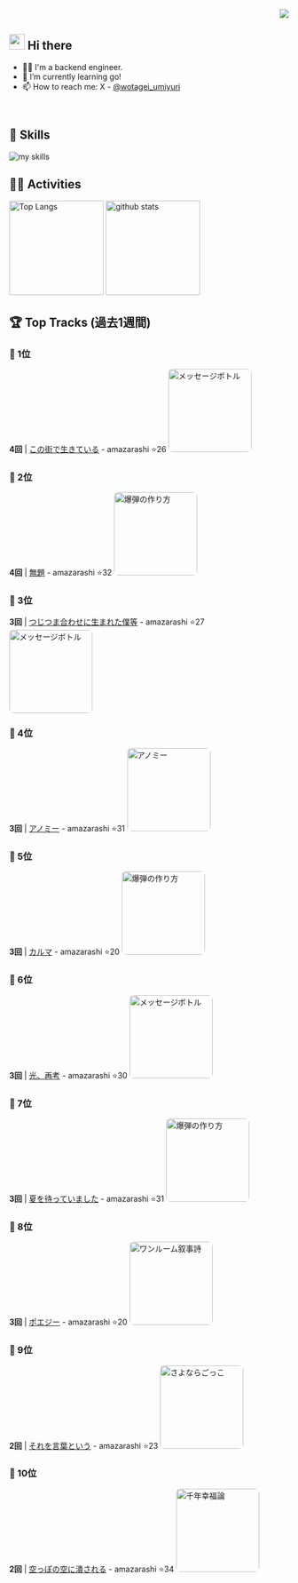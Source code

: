 <!-- 1. GitHub usernameを変更 -->
<div align="right">
  <img src="https://komarev.com/ghpvc/?username=username" />
</div>


<!-- 2. プロフィールや連絡先を変更 -->
## <img src="https://media.giphy.com/media/hvRJCLFzcasrR4ia7z/giphy.gif" width="28"> Hi there

- 🧑‍💻 I'm a backend engineer.
- 🌱 I’m currently learning go!
- 📫 How to reach me: X - [@wotagei_umiyuri](https://x.com/wotagei_umiyuri)
<br>


<!-- 3. 好きな技術スタックに変更 -->
<!-- ライトモート：theme=light, ダークモート：theme=dark -->
<!-- アイコンの選択肢一覧：https://arc.net/l/quote/zizyykfh -->
## 🌱 Skills
<img alt="my skills" src="https://skillicons.dev/icons?theme=dark&perline=7&i=python,fastapi,go,docker,gcp" />
<br>


<!-- 4. GitHub usernameを変更, 2箇所 -->
## 🏃‍♀️ Activities
<div align="left"> 
  <img alt="Top Langs" height="170px" src="https://github-readme-stats.vercel.app/api?username=umiyuri777&theme=vue-dark&layout=compact" />
  <img alt="github stats" height="170px" src="https://github-readme-stats.vercel.app/api/top-langs/?username=umiyuri777&theme=vue-dark&layout=compact" />
</div>

<!-- SPOTIFY_ACTIVITY_START -->
## 🏆 Top Tracks (過去1週間)

### 🥇 1位
**4回** | [この街で生きている](https://open.spotify.com/track/6sNWW9qJ6L9ZbVEpGNs8lG) - amazarashi ⭐26
<a href="https://open.spotify.com/track/6sNWW9qJ6L9ZbVEpGNs8lG"><img src="https://i.scdn.co/image/ab67616d0000b2736XpgNszQ7UmOQrymBrWO3K" width="150" height="150" alt="メッセージボトル" style="border-radius: 8px;" /></a>

### 🥈 2位
**4回** | [無題](https://open.spotify.com/track/7IkWojxKrQrdGQtZ6jEcWt) - amazarashi ⭐32
<a href="https://open.spotify.com/track/7IkWojxKrQrdGQtZ6jEcWt"><img src="https://i.scdn.co/image/ab67616d0000b2734BihyISJJb4aUHG7gPLuF5" width="150" height="150" alt="爆弾の作り方" style="border-radius: 8px;" /></a>

### 🥉 3位
**3回** | [つじつま合わせに生まれた僕等](https://open.spotify.com/track/362OTSGKRtnY8IsyD6pknP) - amazarashi ⭐27
<a href="https://open.spotify.com/track/362OTSGKRtnY8IsyD6pknP"><img src="https://i.scdn.co/image/ab67616d0000b2736XpgNszQ7UmOQrymBrWO3K" width="150" height="150" alt="メッセージボトル" style="border-radius: 8px;" /></a>

### 🎵 4位
**3回** | [アノミー](https://open.spotify.com/track/1t6cWUznhEgQs2tymhnvaV) - amazarashi ⭐31
<a href="https://open.spotify.com/track/1t6cWUznhEgQs2tymhnvaV"><img src="https://i.scdn.co/image/ab67616d0000b2737jOAXpr1fBWQTi3HfVPs0i" width="150" height="150" alt="アノミー" style="border-radius: 8px;" /></a>

### 🎵 5位
**3回** | [カルマ](https://open.spotify.com/track/7ipuBrawsJswgLjRJuz20C) - amazarashi ⭐20
<a href="https://open.spotify.com/track/7ipuBrawsJswgLjRJuz20C"><img src="https://i.scdn.co/image/ab67616d0000b2734BihyISJJb4aUHG7gPLuF5" width="150" height="150" alt="爆弾の作り方" style="border-radius: 8px;" /></a>

### 🎵 6位
**3回** | [光、再考](https://open.spotify.com/track/1glpaNfcSCQQ9Qx8QZO0TY) - amazarashi ⭐30
<a href="https://open.spotify.com/track/1glpaNfcSCQQ9Qx8QZO0TY"><img src="https://i.scdn.co/image/ab67616d0000b2736XpgNszQ7UmOQrymBrWO3K" width="150" height="150" alt="メッセージボトル" style="border-radius: 8px;" /></a>

### 🎵 7位
**3回** | [夏を待っていました](https://open.spotify.com/track/78dMs7M0ETbtyqvJhGchEz) - amazarashi ⭐31
<a href="https://open.spotify.com/track/78dMs7M0ETbtyqvJhGchEz"><img src="https://i.scdn.co/image/ab67616d0000b2734BihyISJJb4aUHG7gPLuF5" width="150" height="150" alt="爆弾の作り方" style="border-radius: 8px;" /></a>

### 🎵 8位
**3回** | [ポエジー](https://open.spotify.com/track/6QTELMi5NdPwX9QnvDZVdU) - amazarashi ⭐20
<a href="https://open.spotify.com/track/6QTELMi5NdPwX9QnvDZVdU"><img src="https://i.scdn.co/image/ab67616d0000b2731up7iOYzScqVu8Ikdph7KB" width="150" height="150" alt="ワンルーム叙事詩" style="border-radius: 8px;" /></a>

### 🎵 9位
**2回** | [それを言葉という](https://open.spotify.com/track/1mhVvOYaPtFVrMqdYmyncn) - amazarashi ⭐23
<a href="https://open.spotify.com/track/1mhVvOYaPtFVrMqdYmyncn"><img src="https://i.scdn.co/image/ab67616d0000b2737Bem3SrpoToqS0wryrKpyG" width="150" height="150" alt="さよならごっこ" style="border-radius: 8px;" /></a>

### 🎵 10位
**2回** | [空っぽの空に潰される](https://open.spotify.com/track/1G142aMTdGQRHLgdoObrQB) - amazarashi ⭐34
<a href="https://open.spotify.com/track/1G142aMTdGQRHLgdoObrQB"><img src="https://i.scdn.co/image/ab67616d0000b2735gtFsW6PdONfDXu7lqbOmK" width="150" height="150" alt="千年幸福論" style="border-radius: 8px;" /></a>

<!-- SPOTIFY_ACTIVITY_END -->

<!--
This repository is a ✨ _special_ ✨ repository because its `README.md` (this file) appears on your GitHub profile.

Here are some ideas to get you started:

- 🔭 I’m currently working on ...
- 🌱 I’m currently learning ...
- 👯 I’m looking to collaborate on ...
- 🤔 I’m looking for help with ...
- 💬 Ask me about ...
- 📫 How to reach me: ...
- 😄 Pronouns: ...
- ⚡ Fun fact: ...
-->

